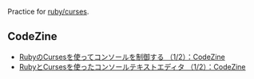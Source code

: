 Practice for [ruby/curses](https://github.com/ruby/curses).

## CodeZine

- [RubyのCursesを使ってコンソールを制御する （1/2）：CodeZine](http://codezine.jp/article/detail/2086)
- [RubyとCursesを使ったコンソールテキストエディタ （1/2）：CodeZine](http://codezine.jp/article/detail/2180)
